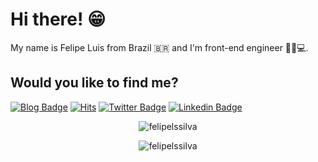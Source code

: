 # Hi there! 😁

My name is Felipe Luis from Brazil 🇧🇷 and I'm front-end engineer 🧔🏼💻.

## Would you like to find me?

[![Blog Badge](https://img.shields.io/badge/Blog-Visit%20my%20Blog-black)](https://felipeluis.com.br/blog)
[![Hits](https://hits.seeyoufarm.com/api/count/incr/badge.svg?url=https%3A%2F%2Fgithub.com%2Ffelipelssilva%2Fhit-counter&count_bg=%2379C83D&title_bg=%23555555&icon=&icon_color=%23E7E7E7&title=hits&edge_flat=false)](https://hits.seeyoufarm.com)
[![Twitter Badge](https://img.shields.io/badge/-Twitter-1ca0f1?style=flat-square&labelColor=1ca0f1&logo=twitter&logoColor=white&link=https://twitter.com/felipeluisss)](https://twitter.com/felipeluisss)
[![Linkedin Badge](https://img.shields.io/badge/-LinkedIn-blue?style=flat-square&logo=Linkedin&logoColor=white&link=https://www.linkedin.com/in/felipelssilva)](https://www.linkedin.com/in/felipelssilva)

<p align="center"> <img src="https://github-readme-stats.vercel.app/api/top-langs/?username=felipelssilva&layout=compact" alt="felipelssilva" /> </p>
<p align="center"> <img src="https://github-readme-stats.vercel.app/api?username=felipelssilva&show_icons=true" alt="felipelssilva" /> </p>

